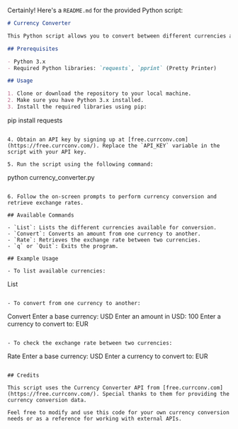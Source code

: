 Certainly! Here's a `README.md` for the provided Python script:

```markdown
# Currency Converter

This Python script allows you to convert between different currencies and check exchange rates using the Currency Converter API from [free.currconv.com](https://free.currconv.com/).

## Prerequisites

- Python 3.x
- Required Python libraries: `requests`, `pprint` (Pretty Printer)

## Usage

1. Clone or download the repository to your local machine.
2. Make sure you have Python 3.x installed.
3. Install the required libraries using pip:

   ```
   pip install requests
   ```

4. Obtain an API key by signing up at [free.currconv.com](https://free.currconv.com/). Replace the `API_KEY` variable in the script with your API key.

5. Run the script using the following command:

   ```
   python currency_converter.py
   ```

6. Follow the on-screen prompts to perform currency conversion and retrieve exchange rates.

## Available Commands

- `List`: Lists the different currencies available for conversion.
- `Convert`: Converts an amount from one currency to another.
- `Rate`: Retrieves the exchange rate between two currencies.
- `q` or `Quit`: Exits the program.

## Example Usage

- To list available currencies:

  ```
  List
  ```

- To convert from one currency to another:

  ```
  Convert
  Enter a base currency: USD
  Enter an amount in USD: 100
  Enter a currency to convert to: EUR
  ```

- To check the exchange rate between two currencies:

  ```
  Rate
  Enter a base currency: USD
  Enter a currency to convert to: EUR
  ```

## Credits

This script uses the Currency Converter API from [free.currconv.com](https://free.currconv.com/). Special thanks to them for providing the currency conversion data.

Feel free to modify and use this code for your own currency conversion needs or as a reference for working with external APIs.
```

